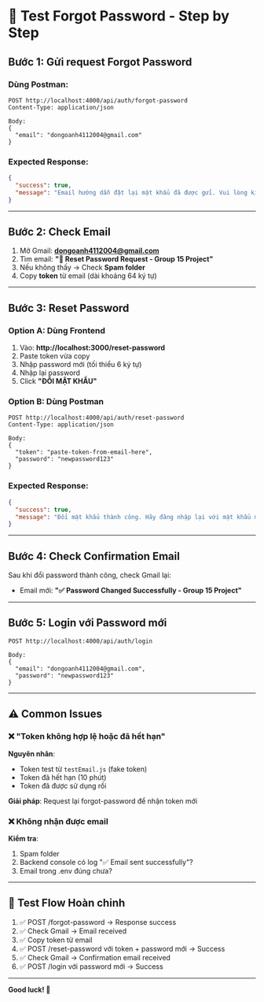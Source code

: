 # 🧪 Test Forgot Password - Step by Step

## Bước 1: Gửi request Forgot Password

### Dùng Postman:
```
POST http://localhost:4000/api/auth/forgot-password
Content-Type: application/json

Body:
{
  "email": "dongoanh4112004@gmail.com"
}
```

### Expected Response:
```json
{
  "success": true,
  "message": "Email hướng dẫn đặt lại mật khẩu đã được gửi. Vui lòng kiểm tra hộp thư."
}
```

---

## Bước 2: Check Email

1. Mở Gmail: **dongoanh4112004@gmail.com**
2. Tìm email: **"🔐 Reset Password Request - Group 15 Project"**
3. Nếu không thấy → Check **Spam folder**
4. Copy **token** từ email (dài khoảng 64 ký tự)

---

## Bước 3: Reset Password

### Option A: Dùng Frontend
1. Vào: **http://localhost:3000/reset-password**
2. Paste token vừa copy
3. Nhập password mới (tối thiểu 6 ký tự)
4. Nhập lại password
5. Click **"ĐỔI MẬT KHẨU"**

### Option B: Dùng Postman
```
POST http://localhost:4000/api/auth/reset-password
Content-Type: application/json

Body:
{
  "token": "paste-token-from-email-here",
  "password": "newpassword123"
}
```

### Expected Response:
```json
{
  "success": true,
  "message": "Đổi mật khẩu thành công. Hãy đăng nhập lại với mật khẩu mới."
}
```

---

## Bước 4: Check Confirmation Email

Sau khi đổi password thành công, check Gmail lại:
- Email mới: **"✅ Password Changed Successfully - Group 15 Project"**

---

## Bước 5: Login với Password mới

```
POST http://localhost:4000/api/auth/login

Body:
{
  "email": "dongoanh4112004@gmail.com",
  "password": "newpassword123"
}
```

---

## ⚠️ Common Issues

### ❌ "Token không hợp lệ hoặc đã hết hạn"
**Nguyên nhân**:
- Token test từ `testEmail.js` (fake token)
- Token đã hết hạn (10 phút)
- Token đã được sử dụng rồi

**Giải pháp**: Request lại forgot-password để nhận token mới

### ❌ Không nhận được email
**Kiểm tra**:
1. Spam folder
2. Backend console có log "✅ Email sent successfully"?
3. Email trong .env đúng chưa?

---

## 🎯 Test Flow Hoàn chỉnh

1. ✅ POST /forgot-password → Response success
2. ✅ Check Gmail → Email received
3. ✅ Copy token từ email
4. ✅ POST /reset-password với token + password mới → Success
5. ✅ Check Gmail → Confirmation email received
6. ✅ POST /login với password mới → Success

---

**Good luck! 🚀**
